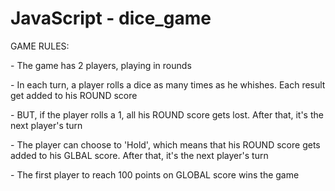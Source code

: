 # JavaScript - dice_game

GAME RULES:

<p>- The game has 2 players, playing in rounds</p>
<p>- In each turn, a player rolls a dice as many times as he whishes. Each result get added to his ROUND score</p>
<p>- BUT, if the player rolls a 1, all his ROUND score gets lost. After that, it's the next player's turn</p>
<p>- The player can choose to 'Hold', which means that his ROUND score gets added to his GLBAL score. After that, it's the next player's turn</p>
<p>- The first player to reach 100 points on GLOBAL score wins the game</p>
